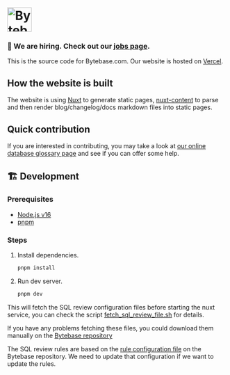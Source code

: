 # <a href="https://www.bytebase.com"><img alt="Bytebase" src="https://raw.githubusercontent.com/bytebase/bytebase/be87525c1228fe00cdcc3585859664bdd3167aca/frontend/src/assets/logo.svg" height="56px" /></a>

### 🧲 We are hiring. Check out our [jobs page](https://www.bytebase.com/jobs).

This is the source code for Bytebase.com. Our website is hosted on [Vercel](https://vercel.com).

## How the website is built

The website is using [Nuxt](https://nuxtjs.org/) to generate static pages, [nuxt-content](https://content.nuxtjs.org/) to parse and then render blog/changelog/docs markdown files into static pages.

## Quick contribution

If you are interested in contributing, you may take a look at [our online database glossary page](https://www.bytebase.com/database-glossary) and see if you can offer some help.

## 🏗 Development

### Prerequisites

- [Node.js v16](https://nodejs.org/)
- [pnpm](https://pnpm.io/installation)

### Steps

1. Install dependencies.

   ```bash
   pnpm install
   ```

2. Run dev server.

   ```bash
   pnpm dev
   ```

This will fetch the SQL review configuration files before starting the nuxt service, you can check the script [fetch_sql_review_file.sh](./scripts/fetch_sql_review_file.sh) for details.

If you have any problems fetching these files, you could download them manually on the [Bytebase repository](https://github.com/bytebase/bytebase)

The SQL review rules are based on the [rule configuration file](https://github.com/bytebase/bytebase/blob/main/frontend/src/types/sqlReviewConfig.yaml) on the Bytebase repository. We need to update that configuration if we want to update the rules.
